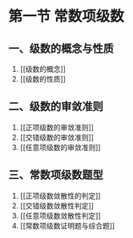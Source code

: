 # 第一节 常数项级数

## 一、级数的概念与性质

1. [[级数的概念]]
1. [[级数的性质]]

## 二、级数的审敛准则

1. [[正项级数的审敛准则]]
2. [[交错级数的审敛准则]]
3. [[任意项级数的审敛准则]]

## 三、常数项级数题型

1. [[正项级数敛散性的判定]]
2. [[交错级数敛散性判定]]
3. [[任意项级数敛散性判定]]
4. [[常数项级数证明题与综合题]]
